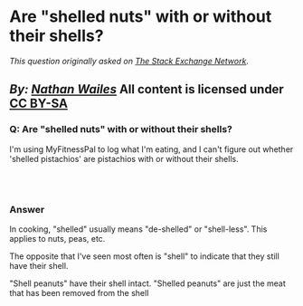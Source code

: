 # Are "shelled nuts" with or without their shells?

_This question originally asked on [The Stack Exchange Network](https://cooking.stackexchange.com/q/104998)._

_By: [Nathan Wailes](https://cooking.stackexchange.com/u/68578)_
All content is licensed under [CC BY-SA](https://creativecommons.org/licenses/by-sa/4.0/)
<br>
--------------------------------------------
### Q: Are "shelled nuts" with or without their shells?
<p>I'm using MyFitnessPal to log what I'm eating, and I can't figure out whether 'shelled pistachios' are pistachios with or without their shells.</p>

<br><br>
### Answer 
<p>In cooking, "shelled" usually means "de-shelled" or "shell-less". This applies to nuts, peas, etc. </p>

<p>The opposite that I've seen most often is "shell" to indicate that they still have their shell. </p>

<p>"Shell peanuts" have their shell intact.
"Shelled peanuts" are just the meat that has been removed from the shell</p>


